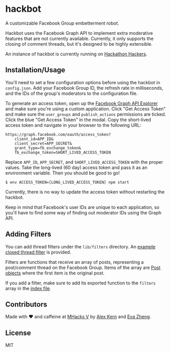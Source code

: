 # hackbot

A customizable Facebook Group embetterment robot.

Hackbot uses the Facebook Graph API to implement extra moderative features that are not currently available. Currently, it only supports the closing of comment threads, but it's designed to be highly extensible.

An instance of hackbot is currently running on [Hackathon Hackers](http://hh.gd).

## Installation/Usage

You'll need to set a few configuration options before using the hackbot in
`config.json`. Add your Facebook Group ID, the refresh rate in milliseconds,
and the IDs of the group's moderators to the configuration file.

To generate an access token, open up the [Facebook Graph API
Explorer](https://developers.facebook.com/tools/explorer/) and make sure you're
using a custom application. Click "Get Access Token" and make sure the
`user_groups` and `publish_actions` permissions are ticked. Click the blue "Get
Access Token" in the modal. Copy the short-lived access token and navigate in
your browser to the following URL:

    https://graph.facebook.com/oauth/access_token?
        client_id=APP_ID&
        client_secret=APP_SECRET&
        grant_type=fb_exchange_token&
        fb_exchange_token=SHORT_LIVED_ACCESS_TOKEN

Replace `APP_ID`, `APP_SECRET`, and `SHORT_LIVED_ACCESS_TOKEN` with the proper
values. Take the long-lived (60 day) access token and pass it as an environment
variable. Then you should be good to go!

    $ env ACCESS_TOKEN=[LONG_LIVED_ACCESS_TOKEN] npm start

Currently, there is no way to update the access token without restarting the
hackbot.

Keep in mind that Facebook's user IDs are unique to each application, so you'll
have to find some way of finding out moderator IDs using the Graph API.

## Adding Filters

You can add thread filters under the `lib/filters` directory. An [example
closed thread
filter](https://github.com/kern/hackbot/blob/master/lib/filters/closed.js) is
provided.

Filters are functions that receive an array of posts, representing a
post/comment thread on the Facebook Group. Items of the array are [Post
objects](https://github.com/kern/hackbot/blob/master/lib/Post.js) where the
first item is the original post.

If you add a filter, make sure to add its exported function to the `filters`
array in the [index
file](https://github.com/kern/hackbot/blob/master/lib/index.js).

## Contributors

Made with ♥ and caffeine at [MHacks V](http://mhacks.org/) by [Alex
Kern](https://twitter.com/KernCanCode) and [Eva
Zheng](https://twitter.com/evadoraz).

## License

MIT

